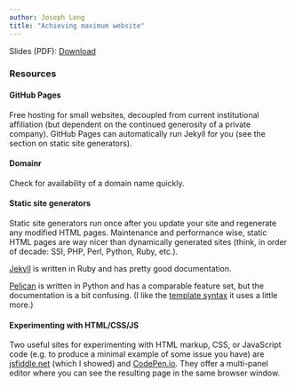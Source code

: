 ```yaml
---
author: Joseph Long
title: "Achieving maximum website"
---
```


Slides (PDF): [Download](/downloads/2017-18/achieving-maximum-website.pdf)

### Resources

####  GitHub Pages

Free hosting for small websites, decoupled from current institutional affiliation (but dependent on the continued generosity of a private company). GitHub Pages can automatically run Jekyll for you (see the section on static site generators).

#### Domainr

Check for availability of a domain name quickly.

#### Static site generators

Static site generators run once after you update your site and regenerate any modified HTML pages. Maintenance and performance wise, static HTML pages are way nicer than dynamically generated sites (think, in order of decade: SSI, PHP, Perl, Python, Ruby, etc.).

[Jekyll](http://jekyllrb.com) is written in Ruby and has pretty good documentation.

[Pelican](http://getpelican.com) is written in Python and has a comparable feature set, but the documentation is a bit confusing. (I like the [template syntax](http://jinja.pocoo.org) it uses a little more.)

#### Experimenting with HTML/CSS/JS

Two useful sites for experimenting with HTML markup, CSS, or JavaScript code (e.g. to produce a minimal example of some issue you have) are [jsfiddle.net](http://jsfiddle.net) (which I showed) and [CodePen.io](http://codepen.io). They offer a multi-panel editor where you can see the resulting page in the same browser window.